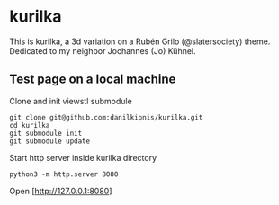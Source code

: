 kurilka
=======
This is kurilka, a 3d variation on a Rubén Grilo (@slatersociety) theme. Dedicated to my neighbor Jochannes (Jo) Kühnel.

Test page on a local machine
----------------------------

Clone and init viewstl submodule
```
git clone git@github.com:danilkipnis/kurilka.git
cd kurilka
git submodule init
git submodule update
```

Start http server inside kurilka directory
```
python3 -m http.server 8080
```

Open [http://127.0.0.1:8080]
